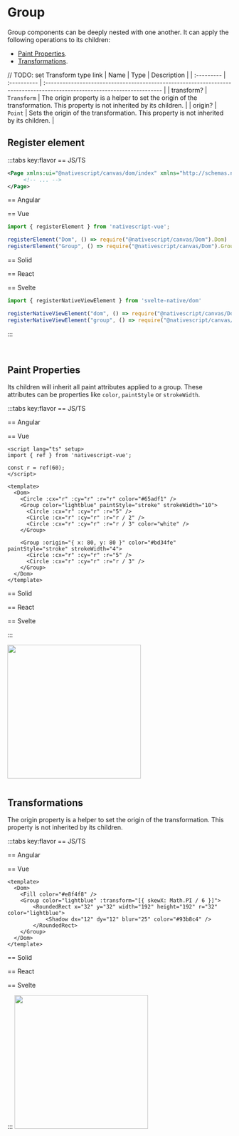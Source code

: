 # Group


Group components can be deeply nested with one another. It can apply the following operations to its children:

- [Paint Properties](#paint-properties).
- [Transformations](#transformations).

// TODO: set Transform type link
| Name       | Type        | Description                                                                                                              |
| :--------- | :---------- | :----------------------------------------------------------------------------------------------------------------------- |
| transform? | `Transform` | The origin property is a helper to set the origin of the transformation. This property is not inherited by its children. |
| origin?    | `Point`     | Sets the origin of the transformation. This property is not inherited by its children.                                   |


## Register element
:::tabs key:flavor
== JS/TS

```xml
<Page xmlns:ui="@nativescript/canvas/dom/index" xmlns="http://schemas.nativescript.org/tns.xsd">
     <!-- ... -->
</Page>
```

== Angular


== Vue

```ts
import { registerElement } from 'nativescript-vue';

registerElement("Dom", () => require("@nativescript/canvas/Dom").Dom)
registerElement("Group", () => require("@nativescript/canvas/Dom").Group)
```

== Solid


== React


== Svelte

```ts
import { registerNativeViewElement } from 'svelte-native/dom'

registerNativeViewElement("dom", () => require("@nativescript/canvas/Dom").Dom)
registerNativeViewElement("group", () => require("@nativescript/canvas/Dom").Group)
```

:::

<br>

## Paint Properties

Its children will inherit all paint attributes applied to a group. These attributes can be properties like `color`, `paintStyle` or `strokeWidth`.

:::tabs key:flavor
== JS/TS



== Angular


== Vue

```vue
<script lang="ts" setup>
import { ref } from 'nativescript-vue';

const r = ref(60);
</script>

<template>
  <Dom>
    <Circle :cx="r" :cy="r" :r="r" color="#65adf1" />
    <Group color="lightblue" paintStyle="stroke" strokeWidth="10">
      <Circle :cx="r" :cy="r" :r="5" />
      <Circle :cx="r" :cy="r" :r="r / 2" />
      <Circle :cx="r" :cy="r" :r="r / 3" color="white" />
    </Group>

    <Group :origin="{ x: 80, y: 80 }" color="#bd34fe" paintStyle="stroke" strokeWidth="4">
      <Circle :cx="r" :cy="r" :r="5" />
      <Circle :cx="r" :cy="r" :r="r / 3" />
    </Group>
  </Dom>
</template>
```

== Solid


== React



== Svelte



:::


<img height="300px" width="300px" style="margin-bottom: 12px;" src="/img/group.webp"/>

<br>

## Transformations

The origin property is a helper to set the origin of the transformation. This property is not inherited by its children.

:::tabs key:flavor
== JS/TS



== Angular


== Vue

```vue
<template>
  <Dom>
    <Fill color="#e8f4f8" />
    <Group color="lightblue" :transform="[{ skewX: Math.PI / 6 }]">
        <RoundedRect x="32" y="32" width="192" height="192" r="32" color="lightblue">
            <Shadow dx="12" dy="12" blur="25" color="#93b8c4" />
        </RoundedRect>
    </Group>
  </Dom>
</template>
```

== Solid


== React



== Svelte



:::
<img height="300px" width="300px" style="margin-bottom: 12px;" src="/img/transformations.webp"/>
